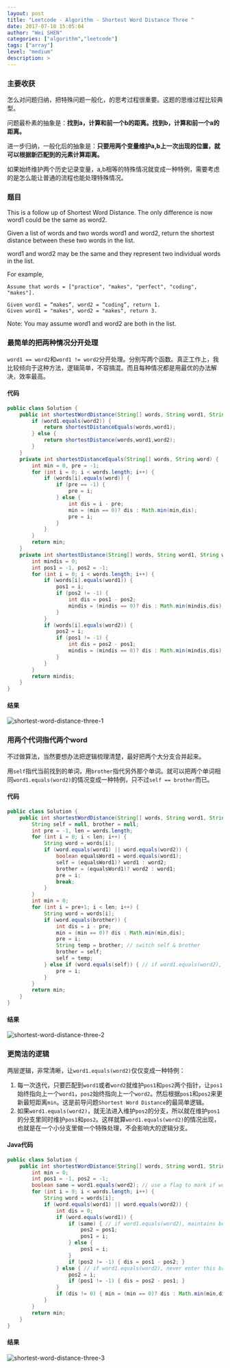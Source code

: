 ```yaml
---
layout: post
title: "Leetcode - Algorithm - Shortest Word Distance Three "
date: 2017-07-18 15:05:04
author: "Wei SHEN"
categories: ["algorithm","leetcode"]
tags: ["array"]
level: "medium"
description: >
---
```


### 主要收获
怎么对问题归纳，把特殊问题一般化，的思考过程很重要。这题的思维过程比较典型。

问题最朴素的抽象是：**找到a，计算和前一个b的距离。找到b，计算和前一个a的距离。**

进一步归纳，一般化后的抽象是：**只要用两个变量维护a,b上一次出现的位置，就可以根据新匹配到的元素计算距离。**

如果始终维护两个历史记录变量，a,b相等的特殊情况就变成一种特例，需要考虑的是怎么能让普通的流程也能处理特殊情况。


### 题目
This is a follow up of Shortest Word Distance. The only difference is now word1 could be the same as word2.

Given a list of words and two words word1 and word2, return the shortest distance between these two words in the list.

word1 and word2 may be the same and they represent two individual words in the list.

For example,
```
Assume that words = ["practice", "makes", "perfect", "coding", "makes"].

Given word1 = “makes”, word2 = “coding”, return 1.
Given word1 = "makes", word2 = "makes", return 3.
```

Note:
You may assume word1 and word2 are both in the list.


### 最简单的把两种情况分开处理
`word1 == word2`和`word1 != word2`分开处理。分别写两个函数。真正工作上，我比较倾向于这种方法，逻辑简单，不容搞混。而且每种情况都是用最优的办法解决，效率最高。

#### 代码
```java
public class Solution {
    public int shortestWordDistance(String[] words, String word1, String word2) {
        if (word1.equals(word2)) {
            return shortestDistanceEquals(words,word1);
        } else {
            return shortestDistance(words,word1,word2);
        }
    }
    private int shortestDistanceEquals(String[] words, String word) {
        int min = 0, pre = -1;
        for (int i = 0; i < words.length; i++) {
            if (words[i].equals(word)) {
                if (pre == -1) {
                    pre = i;
                } else {
                    int dis = i - pre;
                    min = (min == 0)? dis : Math.min(min,dis);
                    pre = i;
                }
            }
        }
        return min;
    }
    private int shortestDistance(String[] words, String word1, String word2) {
        int mindis = 0;
        int pos1 = -1, pos2 = -1;
        for (int i = 0; i < words.length; i++) {
            if (words[i].equals(word1)) {
                pos1 = i;
                if (pos2 != -1) {
                    int dis = pos1 - pos2;
                    mindis = (mindis == 0)? dis : Math.min(mindis,dis);
                }
            }
            if (words[i].equals(word2)) {
                pos2 = i;
                if (pos1 != -1) {
                    int dis = pos2 - pos1;
                    mindis = (mindis == 0)? dis : Math.min(mindis,dis);
                }
            }
        }
        return mindis;
    }
}
```

#### 结果
![shortest-word-distance-three-1](/images/leetcode/shortest-word-distance-three-1.png)


### 用两个代词指代两个word
不过做算法，当然要想办法把逻辑梳理清楚，最好把两个大分支合并起来。

用`self`指代当前找到的单词，用`brother`指代另外那个单词。就可以把两个单词相同`word1.equals(word2)`的情况变成一种特例，只不过`self == brother`而已。

#### 代码
```java
public class Solution {
    public int shortestWordDistance(String[] words, String word1, String word2) {
        String self = null, brother = null;
        int pre = -1, len = words.length;
        for (int i = 0; i < len; i++) {
            String word = words[i];
            if (word.equals(word1) || word.equals(word2)) {
                boolean equalsWord1 = word.equals(word1);
                self = (equalsWord1)? word1 : word2;
                brother = (equalsWord1)? word2 : word1;
                pre = i;
                break;
            }
        }
        int min = 0;
        for (int i = pre+1; i < len; i++) {
            String word = words[i];
            if (word.equals(brother)) {
                int dis = i - pre;
                min = (min == 0)? dis : Math.min(min,dis);
                pre = i;
                String temp = brother; // switch self & brother
                brother = self;
                self = temp;
            } else if (word.equals(self)) { // if word1.equals(word2), never enter here
                pre = i;
            }
        }
        return min;
    }
}
```

#### 结果
![shortest-word-distance-three-2](/images/leetcode/shortest-word-distance-three-2.png)


### 更简洁的逻辑
两层逻辑，非常清晰，让`word1.equals(word2)`仅仅变成一种特例：
1. 每一次迭代，只要匹配到`word1`或者`word2`就维护`pos1`和`pos2`两个指针，让`pos1`始终指向上一个`word1`，`pos2`始终指向上一个`word2`。然后根据`pos1`和`pos2`来更新最短距离`min`。这是前导问题`Shortest Word Distance`的最简单逻辑。
2. 如果`word1.equals(word2)`，就无法进入维护`pos2`的分支，所以就在维护`pos1`的分支里同时维护`pos1`和`pos2`。这样就算`word1.equals(word2)`的情况出现，也就是在一个小分支里做一个特殊处理，不会影响大的逻辑分支。

#### Java代码
```java
public class Solution {
    public int shortestWordDistance(String[] words, String word1, String word2) {
        int min = 0;
        int pos1 = -1, pos2 = -1;
        boolean same = word1.equals(word2); // use a flag to mark if word1.equals(word2)
        for (int i = 0; i < words.length; i++) {
            String word = words[i];
            if (word.equals(word1) || word.equals(word2)) {
                int dis = 0;
                if (word.equals(word1)) {
                    if (same) { // if word1.equals(word2), maintains both pos1 & pos2 in this branch
                        pos2 = pos1;
                        pos1 = i;
                    } else {
                        pos1 = i;
                    }
                    if (pos2 != -1) { dis = pos1 - pos2; }
                } else { // if word1.equals(word2), never enter this branch
                    pos2 = i;
                    if (pos1 != -1) { dis = pos2 - pos1; }
                }
                if (dis != 0) { min = (min == 0)? dis : Math.min(min,dis); }
            }
        }
        return min;
    }
}
```

#### 结果
![shortest-word-distance-three-3](/images/leetcode/shortest-word-distance-three-3.png)
